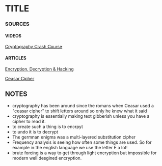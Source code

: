 # TITLE

### SOURCES
#### VIDEOS
[Cryptography Crash Course](https://www.youtube.com/watch?v=jhXCTbFnK8o)
[]()
[]()

#### ARTICLES
[Encryption, Decryption & Hacking](https://www.khanacademy.org/computing/computers-and-internet/xcae6f4a7ff015e7d:online-data-security/xcae6f4a7ff015e7d:data-encryption-techniques/a/encryption-decryption-and-code-cracking)

[Ceasar Cipher](https://en.wikipedia.org/wiki/Caesar_cipher)
[]()

## NOTES
- cryptography has been around since the romans when Ceasar used a "ceasar cipher" to shift letters around so only he knew what it said
- cryptography is essentially making text gibberish unless you have a cipher to read it. 
- to create such a thing is to encrpyt
- to undo it is to decrypt
- The germnan enigma was a multi-layered substitution cipher
- Frequency analysis is seeing how often some things are used. So for example in the english language we use the letter E a lot!
- brute forcing is a way to get through light encryption but impossible for modern well desgined encryption.